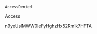 
<Error>

<Code>AccessDenied</Code>

<Message>Access 

</HostId> n9yeUslMWW0IeFyHghzHx52Rmlk7HFTA

</Error>


